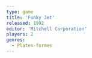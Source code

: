 ```yaml
---
type: game
title: 'Funky Jet'
released: 1992
editor: 'Mitchell Corporation'
players: 2
genres:
  - Plates-formes
---
```


